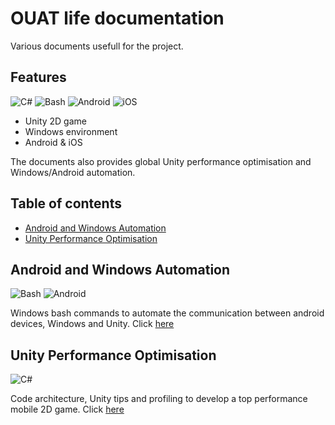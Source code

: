 # OUAT life documentation

Various documents usefull for the project. 

## Features

![C#](https://img.shields.io/badge/Unity-Csharp-purple.svg) ![Bash](https://img.shields.io/badge/Windows-Bash-black.svg) ![Android](https://img.shields.io/badge/Mobile-Android-brightgreen.svg) ![iOS](https://img.shields.io/badge/Mobile-iOS-red.svg)

* Unity 2D game
* Windows environment
* Android & iOS

The documents also provides global Unity performance optimisation and Windows/Android automation.

## Table of contents
* [Android and Windows Automation](#android-and-windows-automation)
* [Unity Performance Optimisation](#unity-performance-optimisation)

## Android and Windows Automation

![Bash](https://img.shields.io/badge/Windows-Bash-black.svg) ![Android](https://img.shields.io/badge/Mobile-Android-brightgreen.svg)

Windows bash commands to automate the communication between android devices, Windows and Unity. Click [here](Documents/Android-and-Windows-Automation.md)

## Unity Performance Optimisation

![C#](https://img.shields.io/badge/Unity-Csharp-purple.svg)

Code architecture, Unity tips and profiling to develop a top performance mobile 2D game. Click [here](Documents/Unity-Performance-Optimisation.md)
